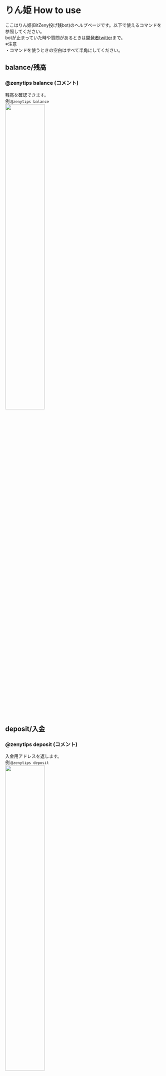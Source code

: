 # りん姫 How to use

ここはりん姫(BitZeny投げ銭bot)のヘルプページです。以下で使えるコマンドを参照してください。  
botが止まっていた時や質問があるときは[開発者twitter](https://twitter.com/tra_sta)まで。  
※注意    
・コマンドを使うときの空白はすべて半角にしてください。  

## balance/残高
### @zenytips balance (コメント)
残高を確認できます。  
例:`@zenytips balance`    
<img src="http://imgur.com/YfjYg3S.png" alt="" width="50%" height="50%">  

## deposit/入金  
### @zenytips deposit (コメント)  
入金用アドレスを返します。  
例:`@zenytips deposit`    
<img src="http://imgur.com/Pdh1i45.png" alt="" width="50%" height="50%">  

## withdraw/出金
### @zenytips withdraw 受取ZNYアドレス 出金額
指定した額を出金することができます。DMでの確認を行うのでりん姫をフォローするかDMを開放をお願いします。  
例:`@zenytips withdraw EXAMPleAdDreSS 10`    
<img src="http://imgur.com/r6VoPUY.png" alt="" width="50%" height="50%">  

## withdrawall/全額出金
### @zenytips withdrawall 受取ZNYアドレス
りん姫にある残高すべてを出金することができます。DMでの確認を行うのでりん姫をフォローするかDMを開放をお願いします。  
例:`@zenytips withdrawall EXAMPleAdDreSS`    

## tip/send/投げ銭/送金
### @￰zenytips send @￰twitterアカウント 送金額 (コメント)  
指定された額のZNYを相手に送ります。  
例:`@zenytips tip @tra_sta 3.9 ありがとう！`  
### @￰zenytips tip @￰zenytips 投銭額  
で開発者に寄付できます。サーバー維持費に使うので是非投げ銭ください。    
<img src="http://imgur.com/cU54fAx.png" alt="" width="50%" height="50%">  

## thanks
### @￰zenytips send @￰twitterアカウント (コメント)
3.939ZNYを相手に送ります。
例:`@zenytips thanks @tra_sta yay!` 

